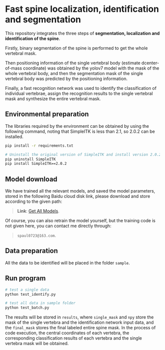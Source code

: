 # Fast spine localization, identification and segmentation

This repository integrates the three steps of **segmentation, localization and identification of the spine**. 

Firstly, binary segmentation of the spine is performed to get the whole vertebral mask.

Then positioning information of the single vertebral body (estimate dcenter-of-mass coordinate) was obtained by the yolov7 model with the mask of the whole vertebral body, and then the segmentation mask of the single vertebral body was predicted by the positioning information.

Finally, a fast recognition network was used to identify the classification of individual vertebrae, assign the recognition results to the single vertebral mask and synthesize the entire vertebral mask.

## Environmental preparation

The libraries required by the environment can be obtained by using the following command, noting that SimpleITK is less than 2.1, so 2.0.2 can be installed.

```bash
pip install -r requirements.txt

# Uninstall the original version of SimpleITK and install version 2.0.2
pip uninstall SimpleITK
pip install SimpleITK==2.0.2
```

## Model download

We have trained all the relevant models, and saved the model parameters, stored in the following Baidu cloud disk link, please download and store according to the given path:
> **Link**: [Get All Models](https://pan.baidu.com/s/1gFwo8osB6w5N0f97t9LVjg?pwd=qeb2).

Of course, you can also retrain the model yourself, but the training code is not given here, you can contact me directly through:
> `spaul0723@163.com`.

## Data preparation

All the data to be identified will be placed in the folder `sample`.

## Run program

```bash
# test a single data
python test_identify.py

# test all data in sample folder
python test_batch.py
```

The results will be stored in `results`, where `single_mask` and `npy` store the mask of the single vertebra and the identification network input data, and the `final_mask` stores the final labeled entire spine mask. In the process of code execution, the central coordinates of each vertebra, the corresponding classification results of each vertebra and the single vertebra mask will be obtained. 

